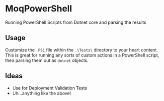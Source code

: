 # MoqPowerShell
Running PowerShell Scripts from Dotnet core and parsing the results

## Usage

Customize the `.PS1` file within the `.\Tests\` directory to your heart content.  This is great for running any sorts of custom actions in a PowerShell script, then parsing them out as `dotnet` objects.  

## Ideas
* Use for Deployment Validation Tests
* Uh...anything like the above!
